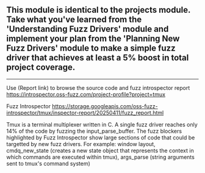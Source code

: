 This module is identical to the projects module.  Take what you've learned from the 'Understanding Fuzz Drivers' module and implement your plan from the 'Planning New Fuzz Drivers' module to make a simple fuzz driver that achieves at least a 5% boost in total project coverage.
-

---

Use (Report link) to browse the source code and fuzz introspector report https://introspector.oss-fuzz.com/project-profile?project=tmux

Fuzz Introspector
https://storage.googleapis.com/oss-fuzz-introspector/tmux/inspector-report/20250411/fuzz_report.html

Tmux is a terminal multiplexer written in C.  A single fuzz driver reaches only 14% of the code by fuzzing the input_parse_buffer.  The fuzz blockers highlighted by Fuzz Introspector show large sections of code that could be targetted by new fuzz drivers.  For example: window layout, cmdq_new_state (creates a new state object that represents the context in which commands are executed within tmux), args_parse (string arguments sent to tmux's command system)
